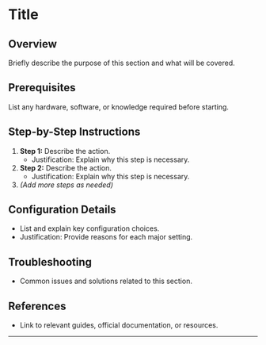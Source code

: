 # Title

## Overview

Briefly describe the purpose of this section and what will be covered.

## Prerequisites

List any hardware, software, or knowledge required before starting.

## Step-by-Step Instructions

1. **Step 1:** Describe the action.
   - Justification: Explain why this step is necessary.
2. **Step 2:** Describe the action.
   - Justification: Explain why this step is necessary.
3. _(Add more steps as needed)_

## Configuration Details

- List and explain key configuration choices.
- Justification: Provide reasons for each major setting.

## Troubleshooting

- Common issues and solutions related to this section.

## References

- Link to relevant guides, official documentation, or resources.

---

<!-- Document your process clearly. Justify decisions where possible to help future readers understand the reasoning behind -->
